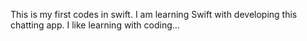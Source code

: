 This is my first codes in swift. I am learning Swift with developing this chatting app. I like learning with coding...
